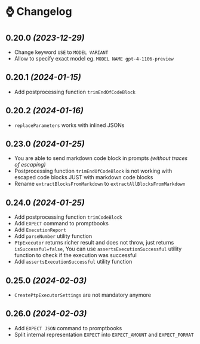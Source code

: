 # ⌚ Changelog

## 0.20.0 _(2023-12-29)_

-   Change keyword `USE` to `MODEL VARIANT`
-   Allow to specify exact model eg. `MODEL NAME gpt-4-1106-preview`

## 0.20.1 _(2024-01-15)_

-   Add postprocessing function `trimEndOfCodeBlock`

## 0.20.2 _(2024-01-16)_

-   `replaceParameters` works with inlined JSONs

## 0.23.0 _(2024-01-25)_

-   You are able to send markdown code block in prompts _(without traces of escaping)_
-   Postprocessing function `trimEndOfCodeBlock` is not working with escaped code blocks JUST with markdown code blocks
-   Rename `extractBlocksFromMarkdown` to `extractAllBlocksFromMarkdown`

## 0.24.0 _(2024-01-25)_

-   Add postprocessing function `trimCodeBlock`
-   Add `EXPECT` command to promptbooks
-   Add `ExecutionReport`
-   Add `parseNumber` utility function
-   `PtpExecutor` returns richer result and does not throw, just returns `isSuccessful=false`, You can use `assertsExecutionSuccessful` utility function to check if the execution was successful
-   Add `assertsExecutionSuccessful` utility function

## 0.25.0 _(2024-02-03)_

-   `CreatePtpExecutorSettings` are not mandatory anymore

## 0.26.0 _(2024-02-03)_

-   Add `EXPECT JSON` command to promptbooks
-   Split internal representation `EXPECT` into `EXPECT_AMOUNT` and `EXPECT_FORMAT`
